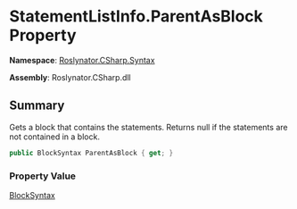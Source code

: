 # StatementListInfo\.ParentAsBlock Property

**Namespace**: [Roslynator.CSharp.Syntax](../../README.md)

**Assembly**: Roslynator\.CSharp\.dll

## Summary

Gets a block that contains the statements\. Returns null if the statements are not contained in a block\.

```csharp
public BlockSyntax ParentAsBlock { get; }
```

### Property Value

[BlockSyntax](https://docs.microsoft.com/en-us/dotnet/api/microsoft.codeanalysis.csharp.syntax.blocksyntax)

